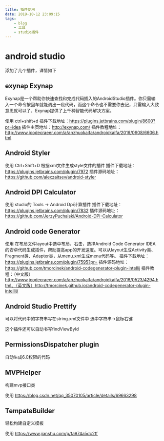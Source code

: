 ```yaml
---
title: 插件使用
date: 2019-10-12 23:09:15
tags:
	- blog
	- 工具
	- studio插件
---
```



# android studio 
添加了几个插件，详情如下

## exynap  Exynap
Exynap是一个帮助你快速查找和完成代码插入的AndroidStudio插件。你只需输入一个命令按回车就能调出一段代码，而这个命令也不需要你去记，只需输入大致意思就可以了，Exynap提供了上千种智能代码解决方案。

使用 ctrl+shift+d 
插件下载地址：https://plugins.jetbrains.com/plugin/8600?pr=idea
插件主页地址：http://exynap.com/
插件教程地址：http://www.jcodecraeer.com/a/anzhuokaifa/androidkaifa/2016/0908/6606.html

## Android Styler
使用 Ctrl+Shift+D
根据xml文件生成style文件的插件
插件下载地址：https://plugins.jetbrains.com/plugin/7972
插件源码地址：https://github.com/alexzaitsev/android-styler

<!--more-->

## Android DPI Calculator

使用 studio的 Tools -> Android
Dpi计算插件
插件下载地址：https://plugins.jetbrains.com/plugin/7832
插件源码地址：https://github.com/JerzyPuchalski/Android-DPI-Calculator


## Android code Generator

使用 在布局文件layout中选中布局，右击，选择Android Code Generator
IDEA的安卓代码生成插件，帮助提高app的开发速度。可以从layout生成Activity类、Fragment类、Adapter类，从menu.xml生成menu代码等。
插件下载地址：https://plugins.jetbrains.com/plugin/7595?pr=
插件源码地址：https://github.com/tmorcinek/android-codegenerator-plugin-intellij
插件教程：（中文版）http://www.jcodecraeer.com/a/anzhuokaifa/androidkaifa/2016/0523/4294.html、（英文版）http://tmorcinek.github.io/android-codegenerator-plugin-intellij/

## Android Studio Prettify

可以将代码中的字符串写在string.xml文件中
选中字符串->鼠标右键

这个插件还可以自动书写findViewById

## PermissionsDispatcher plugin

自动生成6.0权限的代码


## MVPHelper
构建mvp接口类

使用 https://blog.csdn.net/qq_35070105/article/details/69663298

## TempateBuilder
轻松构建自定义模板

使用 https://www.jianshu.com/p/fa974a5dc2ff



